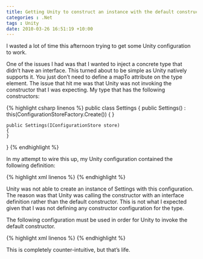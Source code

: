 ```yaml
---
title: Getting Unity to construct an instance with the default constructor
categories : .Net
tags : Unity
date: 2010-03-26 16:51:19 +10:00
---
```


I wasted a lot of time this afternoon trying to get some Unity configuration to work. 

One of the issues I had was that I wanted to inject a concrete type that didn’t have an interface. This turned about to be simple as Unity natively supports it. You just don’t need to define a mapTo attribute on the type element. The issue that hit me was that Unity was not invoking the constructor that I was expecting. My type that has the following constructors:{% highlight csharp linenos %}
public class Settings
{
    public Settings()
        : this(ConfigurationStoreFactory.Create())
    {
    }
    
    public Settings(IConfigurationStore store)
    {
    }
}
{% endhighlight %}

In my attempt to wire this up, my Unity configuration contained the following definition:{% highlight xml linenos %}
<type type="Neovolve.Jabiru.Server.Business.Settings, Neovolve.Jabiru.Server.Business">
</type>
{% endhighlight %}

Unity was not able to create an instance of Settings with this configuration. The reason was that Unity was calling the constructor with an interface definition rather than the default constructor. This is not what I expected given that I was not defining any constructor configuration for the type.

The following configuration must be used in order for Unity to invoke the default constructor.{% highlight xml linenos %}
<type type="Neovolve.Jabiru.Server.Business.Settings, Neovolve.Jabiru.Server.Business">
    <typeConfig extensionType="Microsoft.Practices.Unity.Configuration.TypeInjectionElement,
                            Microsoft.Practices.Unity.Configuration">
    <constructor>
    </constructor>
    </typeConfig>
</type>
{% endhighlight %}

This is completely counter-intuitive, but that’s life.


